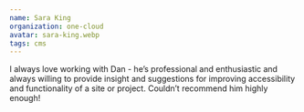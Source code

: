 ```yaml
---
name: Sara King
organization: one-cloud
avatar: sara-king.webp
tags: cms
---
```


I always love working with Dan - he’s professional and enthusiastic and always willing to provide insight and suggestions for improving accessibility and functionality of a site or project. Couldn’t recommend him highly enough!
